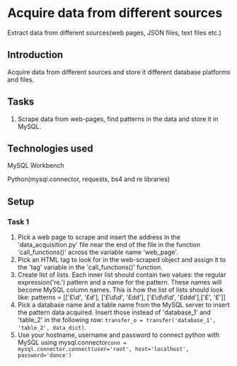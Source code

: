 # Acquire data from different sources
Extract data from different sources(web pages, JSON files, text files etc.)

## Introduction
Acquire data from different sources and store it different database platforms and files.

## Tasks
1. Scrape data from web-pages, find patterns in the data and store it in MySQL.

## Technologies used
MySQL Workbench

Python(mysql.connector, requests, bs4 and re libraries)

## Setup
### Task 1
1. Pick a web page to scrape and insert the address in the 'data_acquisition.py' file near the end of the file in the function 'call_functions()' across the variable name 'web_page'.
2. Pick an HTML tag to look for in the web-scraped object and assign it to the 'tag' variable in the 'call_functions()' function.
3. Create list of lists. Each inner list should contain two values: the regular expression('re.') pattern and a name for the pattern. These names will become MySQL column names. This is how the list of lists should look like: patterns = [['£\d', '£d'], ['£\d\d', '£dd'], ['£\d\d\d', '£ddd'],['£', '£']]
4. Pick a database name and a table name from the MySQL server to insert the pattern data acquired. Insert those instead of 'database_1' and 'table_2' in the following row: `transfer_o = transfer('database_1', 'table_2', data_dict)`.
5. Use your hostname, username and password to connect python with MySQL using mysql.connector`conn = mysql.connector.connect(user='root', host='localhost', password='dance')`
